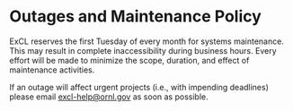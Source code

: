 # Outages and Maintenance Policy

ExCL reserves the first Tuesday of every month for systems maintenance. This may result in complete inaccessibility during business hours. Every effort will be made to minimize the scope, duration, and effect of maintenance activities.

If an outage will affect urgent projects (i.e., with impending deadlines) please email excl-help@ornl.gov as soon as possible.
